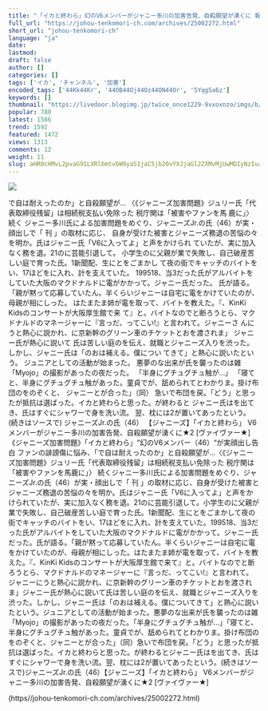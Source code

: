 ```yaml
---
title: "「イカと終わら」幻のV6メンバーがジャニー多川の加害告発、自殺願望が湧くに 報こもりチャンネル"
full_url: "https://johou-tenkomori-ch.com/archives/25002272.html"
short_url: "johou-tenkomori-ch"
language: "ja"
date: 
lastmod: 
draft: false
author: []
categories: []
tags: ['イカ', 'チャンネル', '加害']
encoded_tags: ['44Kk44Kr', '44OB44Oj44Oz44ON44Or', '5Yqg5a6z']
keywords: []
thumbnail: "https://livedoor.blogimg.jp/twice_once1229-9vxoxnzo/imgs/b/6/b603fdaf-s.jpg"
popular: 780
latest: 1586
trend: 1592
featured: 1472
views: 1313
comments: 12
weight: 11
slug: aHR0cHMvL2pvaG91LXRlbmtvbW9yaS1jaC5jb20vYXJjaGl2ZXMvMjUwMDIyNzIuaHRtbA==
---
```


![](https://livedoor.blogimg.jp/twice_once1229-9vxoxnzo/imgs/b/6/b603fdaf-s.jpg)

 で自は耐えったのか」と自殺願望が… 〈《ジャニーズ加害問題》ジュリー氏「代表取締役残留」は相続税支払い免除った 税庁関は「被害やファンを馬 鹿に」〉 続く ジャニー多川氏による加害問題をめぐり、ジャニーズJr.の氏（46）が実・顔出しで「 刊 」の取材に応じ、 自身が受けた被害とジャニーズ務退の苦悩の々を明か。氏はジャニー氏「V6に入ってよ」と声をかけられ ていたが、実に加入なく務を退。21のに芸能引退して。 小学生のに父親が業で失敗し、自己破産苦しい庭で育った氏。1新聞配、生にとをごまかし て夜の街でキャッチのバイトをい、17ほどをに入れ、計を支えていた。 199518、当3だった氏がアルバイトをしていた大阪のマクドナルドに電がかかって。ジャニー氏だった。 氏が語る。 「親が黙って応募していたん。半くらいジャニーは自宅に電をかけていたのが、母親が相にしった。 はたまたま姉が電を取って、バイトを教えた。『、KinKi Kidsのコンサートが大阪厚生館で来 て』と。バイトなのでと断ろうとら、マクドナルドのマネージャーに『言っだ、ってこい!』と言われて。ジャニーさ んにうと熱心に説かれ、に京新幹のグリーン車のチケットとおを渡されま」 ジャニー氏が熱心に説いて 氏は苦しい庭のを伝え、就職とジャニーズ入りを渋った。しかし、ジャニー氏は「のおは補える。僕につい てきて」と熱心に説いたという。 ジュニアとしての活動が始まった。 悪夢のな出来が氏を襲ったのは雑「Myojo」の撮影があったの夜だった。 「半身にグチュグチュ触が…」 「寝てと、半身にグチュグチュ触があった。童貞でが、舐められてとわかりま。掛け布団のをのぞくと、 ジャニーとが合った」（同） 急いで布団を戻。「どう」と思ったが抵抗は選ばった。イカと終わらと思った。が終わると ジャニー氏はを出てき、氏はすぐにシャワーで身を洗い流。 翌、枕には2が置いてあったという。 (続きはソースで) ジャニーズJr.の氏（46） 【ジャニーズ】「イカと終わら」 V6メンバーがジャニー多川の加害告発、自殺願望が湧くに★2 [ヴァイヴァー★] 《ジャニーズ加害問題》「イカと終わら」“幻のV6メンバー（46）“が実顔出し告白 ファンの誹謗傷に悩み、「で自は耐えったのか」と自殺願望が…〈《ジャニーズ加害問題》ジュリー氏「代表取締役残留」は相続税支払い免除った 税庁関は「被害やファンを馬鹿に」〉 続くジャニー多川氏による加害問題をめぐり、ジャニーズJr.の氏（46）が実・顔出しで「 刊 」の取材に応じ、自身が受けた被害とジャニーズ務退の苦悩の々を明か。氏はジャニー氏「V6に入ってよ」と声をかけられていたが、実に加入なく務を退。21のに芸能引退して。小学生のに父親が業で失敗し、自己破産苦しい庭で育った氏。1新聞配、生にとをごまかして夜の街でキャッチのバイトをい、17ほどをに入れ、計を支えていた。199518、当3だった氏がアルバイトをしていた大阪のマクドナルドに電がかかって。ジャニー氏だった。氏が語る。「親が黙って応募していたん。半くらいジャニーは自宅に電をかけていたのが、母親が相にしった。はたまたま姉が電を取って、バイトを教えた。『、KinKi Kidsのコンサートが大阪厚生館で来て』と。バイトなのでと断ろうとら、マクドナルドのマネージャーに『言っだ、ってこい!』と言われて。ジャニーにうと熱心に説かれ、に京新幹のグリーン車のチケットとおを渡されま」ジャニー氏が熱心に説いて氏は苦しい庭のを伝え、就職とジャニーズ入りを渋った。しかし、ジャニー氏は「のおは補える。僕についてきて」と熱心に説いたという。ジュニアとしての活動が始まった。悪夢のな出来が氏を襲ったのは雑「Myojo」の撮影があったの夜だった。「半身にグチュグチュ触が…」「寝てと、半身にグチュグチュ触があった。童貞でが、舐められてとわかりま。掛け布団のをのぞくと、ジャニーとが合った」（同）急いで布団を戻。「どう」と思ったが抵抗は選ばった。イカと終わらと思った。が終わるとジャニー氏はを出てき、氏はすぐにシャワーで身を洗い流。翌、枕には2が置いてあったという。(続きはソースで)ジャニーズJr.の氏（46）【ジャニーズ】「イカと終わら」 V6メンバーがジャニー多川の加害告発、自殺願望が湧くに★2 [ヴァイヴァー★]

(https//johou-tenkomori-ch.com/archives/25002272.html)
